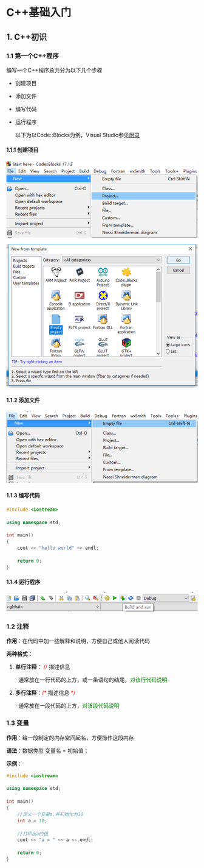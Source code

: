 # C++基础入门

## 1. C++初识

### 1.1 第一个C++程序

编写一个C++程序总共分为以下几个步骤

- 创建项目

- 添加文件

- 编写代码

- 运行程序

  以下为以Code::Blocks为例，Visual Studio参见[附录](./fu-lu.md)

#### 1.1.1 创建项目 

![创建项目1](./assets/1552213340354.png)

![创建项目2](./assets/1552213388163.png)

#### 1.1.2 添加文件

![添加文件](./assets/1552213589233.png)

#### 1.1.3 编写代码

~~~c++
#include <iostream>

using namespace std;

int main()
{
    cout << "hello world" << endl;

    return 0;
}
~~~

#### 1.1.4 运行程序

![运行程序](./assets/1552213974552.png)

### 1.2 注释

**作用**：在代码中加一些解释和说明，方便自己或他人阅读代码

**两种格式**：

1. **单行注释**：<font color=red> // </font>描述信息

   · 通常放在一行代码的上方，或一条语句的结尾，<font color=green>对该行代码说明</font>

2. **多行注释**：<font color=red>/* </font>描述信息 <font color=red>*/</font>

   · 通常放在一段代码的上方，<font color=green>对该段代码说明</font>

### 1.3 变量

**作用**：给一段制定的内存空间起名，方便操作这段内存

**语法**：数据类型 变量名 = 初始值；

**示例**：

~~~c++
#include <iostream>

using namespace std;

int main()
{
    //定义一个变量a,并初始化为10
    int a = 10;
    
    //打印出a的值
	cout << "a = " << a << endl;
        
    return 0;
}
~~~

